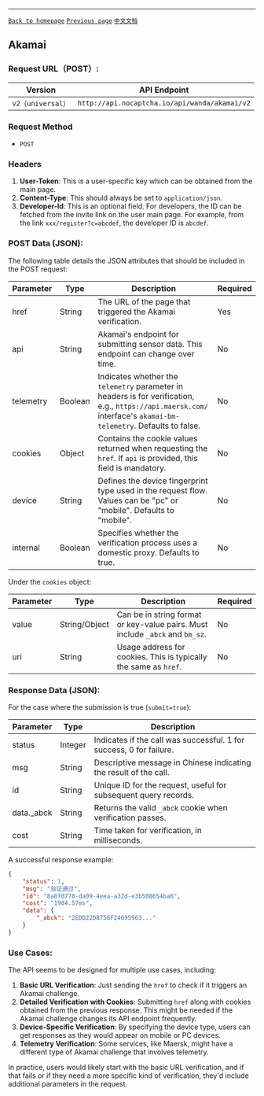 ------
[`Back to homepage`](english_version.md)    [`Previous page`](hcaptcha_english.md)	[`中文文档`](akamai.md)

## Akamai

### Request URL（POST）:

| Version               | API Endpoint                                                    |
|------------------|---------------------------------------------------------|
| `v2（universal）` | `http://api.nocaptcha.io/api/wanda/akamai/v2` |

### Request Method
- `POST`

### Headers

1. **User-Token**: This is a user-specific key which can be obtained from the main page.
2. **Content-Type**: This should always be set to `application/json`.
3. **Developer-Id**: This is an optional field. For developers, the ID can be fetched from the invite link on the user main page. For example, from the link `xxx/register?c=abcdef`, the developer ID is `abcdef`.

### POST Data (JSON):

The following table details the JSON attributes that should be included in the POST request:

| Parameter  | Type      | Description                                                                                                                                 | Required |
|------------|-----------|---------------------------------------------------------------------------------------------------------------------------------------------|----------|
| href       | String    | The URL of the page that triggered the Akamai verification.                                                                                | Yes      |
| api        | String    | Akamai's endpoint for submitting sensor data. This endpoint can change over time.                                                           | No       |
| telemetry  | Boolean   | Indicates whether the `telemetry` parameter in headers is for verification, e.g., `https://api.maersk.com/` interface's `akamai-bm-telemetry`. Defaults to false. | No       |
| cookies    | Object    | Contains the cookie values returned when requesting the `href`. If `api` is provided, this field is mandatory.                             | No       |
| device     | String    | Defines the device fingerprint type used in the request flow. Values can be "pc" or "mobile". Defaults to "mobile".                        | No       |
| internal   | Boolean   | Specifies whether the verification process uses a domestic proxy. Defaults to true.                                                         | No       |

Under the `cookies` object:

| Parameter | Type          | Description                                                  | Required |
|-----------|---------------|--------------------------------------------------------------|----------|
| value     | String/Object | Can be in string format or key-value pairs. Must include `_abck` and `bm_sz`.           | No       |
| uri       | String        | Usage address for cookies. This is typically the same as `href`.                         | No       |

### Response Data (JSON):

For the case where the submission is true (`submit=true`):

| Parameter      | Type      | Description                                                         |
|----------------|-----------|---------------------------------------------------------------------|
| status         | Integer   | Indicates if the call was successful. 1 for success, 0 for failure. |
| msg            | String    | Descriptive message in Chinese indicating the result of the call.   |
| id             | String    | Unique ID for the request, useful for subsequent query records.      |
| data._abck     | String    | Returns the valid `_abck` cookie when verification passes.           |
| cost           | String    | Time taken for verification, in milliseconds.                        |

A successful response example:
```json
{
	"status": 1,
	"msg": "验证通过",
	"id": "8a8f0778-da09-4eea-a32d-e3b508654ba6",
	"cost": "1984.57ms",
	"data": {
		"_abck": "2EDD22DB758F24695963..."
	}
}
```

### Use Cases:
The API seems to be designed for multiple use cases, including:
1. **Basic URL Verification**: Just sending the `href` to check if it triggers an Akamai challenge.
2. **Detailed Verification with Cookies**: Submitting `href` along with cookies obtained from the previous response. This might be needed if the Akamai challenge changes its API endpoint frequently.
3. **Device-Specific Verification**: By specifying the device type, users can get responses as they would appear on mobile or PC devices.
4. **Telemetry Verification**: Some services, like Maersk, might have a different type of Akamai challenge that involves telemetry.

In practice, users would likely start with the basic URL verification, and if that fails or if they need a more specific kind of verification, they'd include additional parameters in the request.
